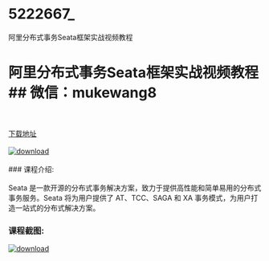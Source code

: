 # 5222667_
阿里分布式事务Seata框架实战视频教程
# 阿里分布式事务Seata框架实战视频教程## 微信：mukewang8
<br/></br>[下载地址](http://www.36tz.cn/article/5222667 "下载地址")
<br/></br>[![download](http://36tz.cn/muke_img/2022_02_1-5-300x187.png "下载地址")](http://www.36tz.cn/article/5222667 "下载地址")
<br/></br>### 课程介绍:<br/></br>Seata 是一款开源的分布式事务解决方案，致力于提供高性能和简单易用的分布式事务服务。Seata 将为用户提供了 AT、TCC、SAGA 和 XA 事务模式，为用户打造一站式的分布式解决方案。

### 课程截图:
[![download](http://36tz.cn/muke_img/2022_02_2-5.png "下载地址")](http://www.36tz.cn/article/5222667 "下载地址")
